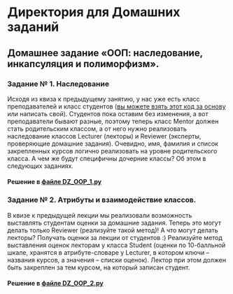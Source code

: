 # Директория для Домашних заданий

## Домашнее задание «ООП: наследование, инкапсуляция и полиморфизм».

### Задание № 1. Наследование

Исходя из квиза к предыдущему занятию, у нас уже есть класс преподавателей и класс студентов 
([вы можете взять этот код за основу](https://github.com/netology-code/py-homeworks-basic/blob/new_oop/6.classes/students_and_mentor.py) или написать свой). 
Студентов пока оставим без изменения, а вот преподаватели бывают разные, 
поэтому теперь класс Mentor должен стать родительским классом, 
а от него нужно реализовать наследование классов Lecturer (лекторы) 
и Reviewer (эксперты, проверяющие домашние задания). 
Очевидно, имя, фамилия и список закрепленных курсов логично реализовать на уровне родительского класса. 
А чем же будут специфичны дочерние классы? Об этом в следующих заданиях.

#### Решение в [файле DZ_OOP_1.py](https://github.com/nemoymoy/Git/blob/main/DZ_OOP_1.py)

### Задание № 2. Атрибуты и взаимодействие классов.

В квизе к предыдущей лекции мы реализовали возможность выставлять студентам оценки за домашние задания. 
Теперь это могут делать только Reviewer (реализуйте такой метод)! 
А что могут делать лекторы? Получать оценки за лекции от студентов :) 
Реализуйте метод выставления оценок лекторам у класса Student (оценки по 10-балльной шкале, 
хранятся в атрибуте-словаре у Lecturer, в котором ключи – названия курсов, а значения – списки оценок). 
Лектор при этом должен быть закреплен за тем курсом, на который записан студент.

#### Решение в [файле DZ_OOP_2.py](https://github.com/nemoymoy/Git/blob/main/DZ_OOP_2.py)
